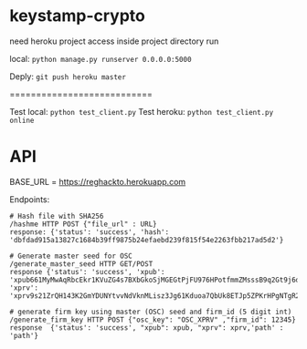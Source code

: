 # keystamp-crypto



need heroku project access
inside project directory run

local: `python manage.py runserver 0.0.0.0:5000`

Deply: `git push heroku master`

===========================


Test local: `python test_client.py`
Test heroku: `python test_client.py online`



# API

BASE_URL = https://reghackto.herokuapp.com

Endpoints:

```
# Hash file with SHA256
/hashme HTTP POST {"file_url" : URL}
response: {'status': 'success', 'hash': 'dbfdad915a13827c1684b39ff9875b24efaebd239f815f54e2263fbb217ad5d2'}
```


```
# Generate master seed for OSC
/generate_master_seed HTTP GET/POST
response {'status': 'success', 'xpub': 'xpub661MyMwAqRbcEkr1KVuZG4s7BXbGkoSjMGEGtPjFU976HPotfmmZMsssB9q2Gt9j6d4aNAVF2vgD3GB6fcufLxSWHz7TFkjgWmEsWMyE9PF', 'xprv': 'xprv9s21ZrQH143K2GmYDUNYtvvNdVknMLisz3Jg61Kduoa7QbUk8ETJp5ZPKrHPgNTgR2uCYgeXqVFgKCZpDsPjgXQM19A7j6vKaXncY58JLi2'}
```


```
# generate firm key using master (OSC) seed and firm_id (5 digit int)
/generate_firm_key HTTP POST {"osc_key": "OSC_XPRV" ,"firm_id": 12345}
response  {'status': 'success', "xpub": xpub, "xprv": xprv,'path' : 'path'}
```